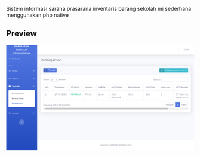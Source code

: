 Sistem informasi sarana prasarana inventaris barang sekolah mi sederhana menggunakan php native

## Preview

![Preview 1](https://raw.githubusercontent.com/snowfluke/sistem-informasi-sarana-prasarana-inventaris-barang-sekolah-mi-php/main/screenshots/Screenshot_2023-09-13-23-39-25_5296.png)
